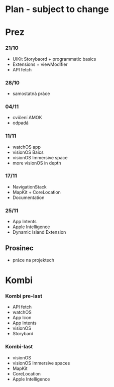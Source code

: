 # Plan - subject to change

# Prez 

### 21/10
* UIKit Storybaord + programmatic basics
* Extensions + viewModifier
* API fetch

### 28/10
* samostatná práce
  
### 04/11
* cvičení AMOK
* odpadá

### 11/11
* watchOS app
* visionOS Baics
* visionOS Immersive space
* more visionOS in depth

### 17/11
* NavigationStack
* MapKit + CoreLocation
* Documentation

### 25/11
* App Intents
* Apple Intelligence
* Dynamic Island Extension

## Prosinec
* práce na projektech

# Kombi
### Kombi pre-last
* API fetch
* watchOS
* App Icon
* App Intents
* visionOS
* Storybard

### Kombi-last
* visionOS
* visionOS Immersive spaces
* MapKit
* CoreLocation
* Apple Intelligence

  
